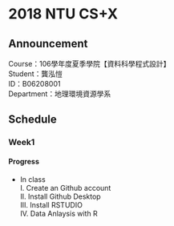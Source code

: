 # 2018 NTU CS+X
## Announcement
Course：106學年度夏季學院【資料科學程式設計】<br />
Student：龔泓愷<br /> 
ID：B06208001<br />
Department：地理環境資源學系<br />
## Schedule
### Week1
#### Progress
* In class<br />
I. Create an Github account<br />
II. Install Github Desktop<br />
III. Install RSTUDIO<br />
IV. Data Anlaysis with R<br />
